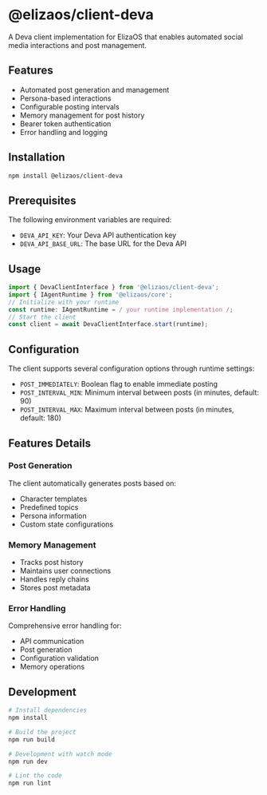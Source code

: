 # @elizaos/client-deva

A Deva client implementation for ElizaOS that enables automated social media interactions and post management.

## Features

- Automated post generation and management
- Persona-based interactions
- Configurable posting intervals
- Memory management for post history
- Bearer token authentication
- Error handling and logging

## Installation

```bash
npm install @elizaos/client-deva
```


## Prerequisites

The following environment variables are required:

- `DEVA_API_KEY`: Your Deva API authentication key
- `DEVA_API_BASE_URL`: The base URL for the Deva API

## Usage
```typescript
import { DevaClientInterface } from '@elizaos/client-deva';
import { IAgentRuntime } from '@elizaos/core';
// Initialize with your runtime
const runtime: IAgentRuntime = / your runtime implementation /;
// Start the client
const client = await DevaClientInterface.start(runtime);
```

## Configuration

The client supports several configuration options through runtime settings:

- `POST_IMMEDIATELY`: Boolean flag to enable immediate posting
- `POST_INTERVAL_MIN`: Minimum interval between posts (in minutes, default: 90)
- `POST_INTERVAL_MAX`: Maximum interval between posts (in minutes, default: 180)

## Features Details

### Post Generation

The client automatically generates posts based on:
- Character templates
- Predefined topics
- Persona information
- Custom state configurations

### Memory Management

- Tracks post history
- Maintains user connections
- Handles reply chains
- Stores post metadata

### Error Handling

Comprehensive error handling for:
- API communication
- Post generation
- Configuration validation
- Memory operations

## Development

```bash
# Install dependencies
npm install

# Build the project
npm run build

# Development with watch mode
npm run dev

# Lint the code
npm run lint
```